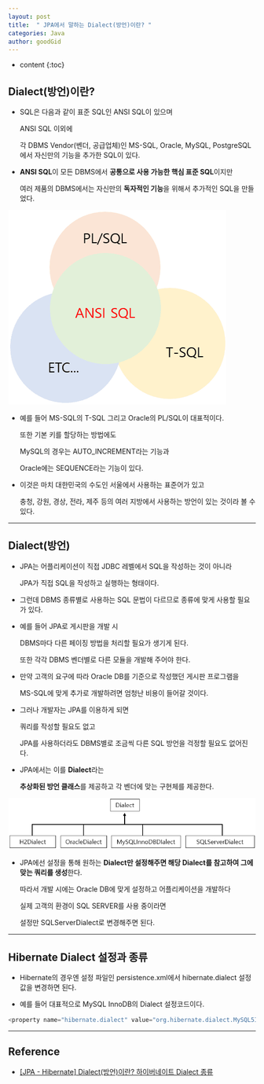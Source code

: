 ```yaml
---
layout: post
title:  " JPA에서 말하는 Dialect(방언)이란? "
categories: Java
author: goodGid
---
```

* content
{:toc}

## Dialect(방언)이란? 

* SQL은 다음과 같이 표준 SQL인 ANSI SQL이 있으며 

  ANSI SQL 이외에 
  
  각 DBMS Vendor(벤더, 공급업체)인 MS-SQL, Oracle, MySQL, PostgreSQL 에서 자신만의 기능을 추가한 SQL이 있다.

* **ANSI SQL**이 모든 DBMS에서 **공통으로 사용 가능한 핵심 표준 SQL**이지만 

  여러 제품의 DBMS에서는 자신만의 **독자적인 기능**을 위해서 추가적인 SQL을 만들었다.

![](/assets/img/java/what_is_dialect_1.png)

* 예를 들어 MS-SQL의 T-SQL 그리고 Oracle의 PL/SQL이 대표적이다. 

  또한 기본 키를 할당하는 방법에도 
  
  MySQL의 경우는 AUTO_INCREMENT라는 기능과 
  
  Oracle에는 SEQUENCE라는 기능이 있다. 

* 이것은 마치 대한민국의 수도인 서울에서 사용하는 표준어가 있고 

  충청, 강원, 경상, 전라, 제주 등의 여러 지방에서 사용하는 방언이 있는 것이라 볼 수 있다.



---

## Dialect(방언)

* JPA는 어플리케이션이 직접 JDBC 레벨에서 SQL을 작성하는 것이 아니라 

  JPA가 직접 SQL을 작성하고 실행하는 형태이다. 

* 그런데 DBMS 종류별로 사용하는 SQL 문법이 다르므로 종류에 맞게 사용할 필요가 있다.

* 예를 들어 JPA로 게시판을 개발 시 

  DBMS마다 다른 페이징 방법을 처리할 필요가 생기게 된다.

  또한 각각 DBMS 벤더별로 다른 모듈을 개발해 주어야 한다. 

* 만약 고객의 요구에 따라 Oracle DB를 기준으로 작성했던 게시판 프로그램을 

  MS-SQL에 맞게 추가로 개발하려면 엄청난 비용이 들어갈 것이다.

* 그러나 개발자는 JPA를 이용하게 되면 

  쿼리를 작성할 필요도 없고 
  
  JPA를 사용하더라도 DBMS별로 조금씩 다른 SQL 방언을 걱정할 필요도 없어진다.

* JPA에서는 이를 **Dialect**라는 

  **추상화된 방언 클래스**를 제공하고 각 벤더에 맞는 구현체를 제공한다.

![](/assets/img/java/what_is_dialect_2.png)

* JPA에선 설정을 통해 원하는 **Dialect만 설정해주면 해당 Dialect를 참고하여 그에 맞는 쿼리를 생성**한다. 

  따라서 개발 시에는 Oracle DB에 맞게 설정하고 어플리케이션을 개발하다
  
  실제 고객의 환경이 SQL SERVER를 사용 중이라면 
  
  설정만 SQLServerDialect로 변경해주면 된다.

---

## Hibernate Dialect 설정과 종류

* Hibernate의 경우엔 설정 파일인 persistence.xml에서 hibernate.dialect 설정값을 변경하면 된다.

* 예를 들어 대표적으로 MySQL InnoDB의 Dialect 설정코드이다.

``` java
<property name="hibernate.dialect" value="org.hibernate.dialect.MySQL5InnoDBDialect" />
```

---

## Reference

* [[JPA - Hibernate] Dialect(방언)이란? 하이버네이트 Dialect 종류](https://dololak.tistory.com/465)